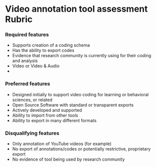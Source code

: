 # Video annotation tool assessment Rubric

### Required features

- Supports creation of a coding schema
- Has the ability to export codes
- Evidence that research community is currently using for their coding and analysis
- Video or Video & Audio
- 
### Preferred features

- Designed initially to support video coding for learning or behavioral sciences, or related 
- Open Source Software with standard or transparent exports
- Actively developed and supported
- Ability to import from other tools
- Ability to export in many different formats

### Disqualifying features

- Only annotation of YouTube videos (for example)
- No export of annotations/codes or potentially restrictive, proprietary export 
- No evidence of tool being used by research community
